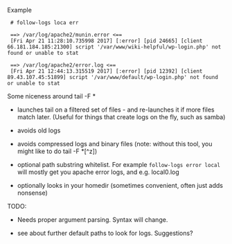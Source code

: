 Example 

```
 # follow-logs loca err

 ==> /var/log/apache2/munin.error <==
 [Fri Apr 21 11:28:10.735998 2017] [:error] [pid 24665] [client 66.181.184.185:21300] script '/var/www/wiki-helpful/wp-login.php' not found or unable to stat

 ==> /var/log/apache2/error.log <==
 [Fri Apr 21 12:44:13.315519 2017] [:error] [pid 12392] [client 89.43.107.45:51899] script '/var/www/default/wp-login.php' not found or unable to stat

```

Some niceness around tail -F *
- launches tail on a filtered set of files - and re-launches it if more files match later. (Useful for things that create logs on the fly, such as samba)

- avoids old logs
- avoids compressed logs and binary files (note: without this tool, you might like to do tail -F *[^z])
- optional path substring whitelist. For example `follow-logs error local` will mostly get you apache error logs, and e.g. local0.log

- optionally looks in your homedir (sometimes convenient, often just adds nonsense)



TODO:
- Needs proper argument parsing. Syntax will change.

- see about further default paths to look for logs. Suggestions?

